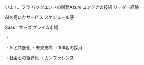 います。フラ
バックエンドの開発Azure
コンテナの技術
リーダー経験

AIを用いたサービス
スケジュール感


Saas　サーズ
プライム市場

・

・AIと共進化
・未来志向
・100名の採用

・社会との経進化
・カンファレンス